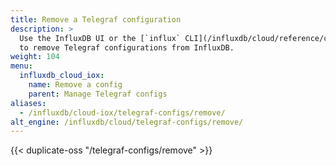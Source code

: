 ```yaml
---
title: Remove a Telegraf configuration
description: >
  Use the InfluxDB UI or the [`influx` CLI](/influxdb/cloud/reference/cli/influx/)
  to remove Telegraf configurations from InfluxDB.
weight: 104
menu:
  influxdb_cloud_iox:
    name: Remove a config
    parent: Manage Telegraf configs
aliases:
  - /influxdb/cloud-iox/telegraf-configs/remove/
alt_engine: /influxdb/cloud/telegraf-configs/remove/
---
```


{{< duplicate-oss "/telegraf-configs/remove" >}}
